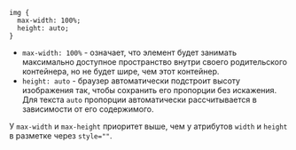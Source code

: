 ```
img {
  max-width: 100%;
  height: auto;
}
```

- `max-width: 100%` - означает, что элемент будет занимать максимально доступное пространство внутри своего родительского контейнера, но не будет шире, чем этот контейнер.
-  `height: auto` - браузер автоматически подстроит высоту изображения так, чтобы сохранить его пропорции без искажения.
  Для текста `auto` пропорции автоматически рассчитывается в зависимости от его содержимого.

У `max-width` и `max-height` приоритет выше, чем у атрибутов `width` и `height` в разметке через `style=""`.